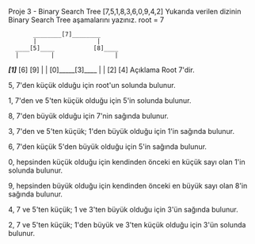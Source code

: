 Proje 3 - Binary Search Tree
[7,5,1,8,3,6,0,9,4,2]
Yukarıda verilen dizinin Binary Search Tree aşamalarını yazınız.
root = 7

           ________[7]________
           |                 |
      ____[5]____           [8]____
      |         |                 |
  ___[1]___    [6]               [9]
  |       |
 [0]_____[3]____
      |        |
     [2]      [4]
Açıklama
Root 7'dir.

5, 7'den küçük olduğu için root'un solunda bulunur.

1, 7'den ve 5'ten küçük olduğu için 5'in solunda bulunur.

8, 7'den büyük olduğu için 7'nin sağında bulunur.

3, 7'den ve 5'ten küçük; 1'den büyük olduğu için 1'in sağında bulunur.

6, 7'den küçük 5'den büyük olduğu için 5'in sağında bulunur.

0, hepsinden küçük olduğu için kendinden önceki en küçük sayı olan 1'in solunda bulunur.

9, hepsinden büyük olduğu için kendinden önceki en büyük sayı olan 8'in sağında bulunur.

4, 7 ve 5'ten küçük; 1 ve 3'ten büyük olduğu için 3'ün sağında bulunur.

2, 7 ve 5'ten küçük; 1'den büyük ve 3'ten küçük olduğu için 3'ün solunda bulunur.
